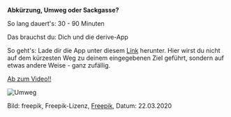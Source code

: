 **Abkürzung, Umweg oder Sackgasse?**

So lang dauert's: 30 - 90 Minuten

Das brauchst du: Dich und die derive-App

So geht's: Lade dir die App unter diesem [Link](http://deriveapp.com/s/v2/) herunter. Hier wirst du nicht auf dem kürzesten Weg zu deinem eingegebenen Ziel geführt, sondern auf etwas andere Weise - ganz zufällig. 

[Ab zum Video!!](http://deriveapp.com/s/v2/)

![Umweg](https://image.freepik.com/vektoren-kostenlos/map-light-konzept-illustration_114360-192.jpg)

Bild: freepik, Freepik-Lizenz, [Freepik](https://de.freepik.com/vektoren-kostenlos/map-light-konzept-illustration_5357380.htm#page=1&query=tour&position=10), Datum: 22.03.2020
